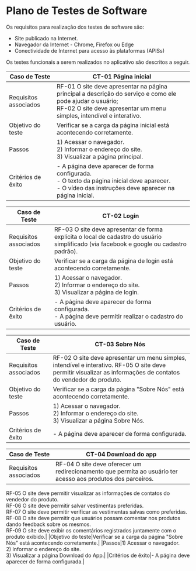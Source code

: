 # Plano de Testes de Software

Os requisitos para realização dos testes de software são:
- Site publicado na Internet.
- Navegador da Internet - Chrome, Firefox ou Edge
- Conectividade de Internet para acesso às plataformas (APISs)

Os testes funcionais a serem realizados no aplicativo são descritos a seguir.

|Caso de Teste|CT-01 Página inicial|
|-------------|--------------------|
|Requisitos associados|RF-01 O site deve apresentar na página principal a descrição do serviço e como ele pode ajudar o usuário; <br> RF-02 O site deve apresentar um menu simples, intendível e interativo.|
|Objetivo do teste|Verificar se a carga da página inicial está acontecendo corretamente.|
|Passos|1) Acessar o navegador. <br> 2) Informar o endereço do site. <br> 3) Visualizar a página principal.|
|Critérios de êxito|- A página deve aparecer de forma configurada. <br> - O texto da página inicial deve aparecer. <br> - O vídeo das instruções deve aparecer na página inicial.|

|Caso de Teste|CT-02 Login|
|-------------|--------------------|
|Requisitos associados|RF-03 O site deve apresentar de forma explícita o local de cadastro do usuário simplificado (via facebook e google ou cadastro padrão).|
|Objetivo do teste|Verificar se a carga da página de login está acontecendo corretamente.|
|Passos|1) Acessar o navegador. <br> 2) Informar o endereço do site. <br> 3) Visualizar a página de login.|
|Critérios de êxito|- A página deve aparecer de forma configurada. <br> - A página deve permitir realizar o cadastro do usuário.|

|Caso de Teste|CT-03 Sobre Nós|
|-------------|--------------------|
|Requisitos associados|RF-02 O site deve apresentar um menu simples, intendível e interativo. RF-05 O site deve permitir visualizar as informações de contatos do vendedor do produto.|
|Objetivo do teste|Verificar se a carga da página "Sobre Nós" está acontecendo corretamente.|
|Passos|1) Acessar o navegador. <br> 2) Informar o endereço do site. <br> 3) Visualizar a página Sobre Nós.|
|Critérios de êxito|- A página deve aparecer de forma configurada.|

|Caso de Teste|CT-04 Download do app|
|-------------|-------------------------------------------------------------------------------------------------------------------------|
|Requisitos associados|RF-04 O site deve oferecer um redirecionamento que permita ao usuário ter acesso aos produtos dos parceiros. <br>
RF-05 O site deve permitir visualizar as informações de contatos do vendedor do produto. <br>
RF-06 O site deve permitir salvar vestimentas preferidas. <br>
RF-07 O site deve permitir verificar as vestimentas salvas como preferidas. <br>
RF-08 O site deve permitir que usuários possam comentar nos produtos dando feedback sobre os mesmos. <br>
RF-09 O site deve exibir os comentários registrados juntamente com o produto exibido.|
|Objetivo do teste|Verificar se a carga da página "Sobre Nós" está acontecendo corretamente.|
|Passos|1) Acessar o navegador. <br> 2) Informar o endereço do site. <br> 3) Visualizar a página Download do App.|
|Critérios de êxito|- A página deve aparecer de forma configurada.|
